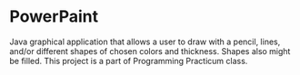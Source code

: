 # PowerPaint
Java graphical application that allows a user to draw with a pencil, lines, and/or different shapes of chosen colors and thickness.
Shapes also might be filled.
This project is a part of Programming Practicum class.
